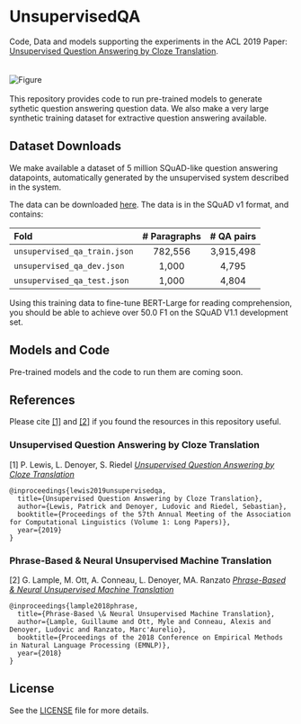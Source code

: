 # UnsupervisedQA

Code, Data and models supporting the experiments in the ACL 2019 Paper: [Unsupervised Question Answering by Cloze Translation](https://dl.fbaipublicfiles.com/UnsupervisedQA/unsupervised_question_answering_by_cloze_translation.pdf).  
<br>
<br>
![Figure](https://dl.fbaipublicfiles.com/UnsupervisedQA/main_diagram.jpg)
<br>
<br>
This repository provides code to run pre-trained models to generate sythetic question answering question data. We also make a very large synthetic training dataset for extractive question answering available.

## Dataset Downloads

We make available a dataset of 5 million SQuAD-like question answering datapoints, automatically generated by the unsupervised system described in the system.

The data can be downloaded [here](https://dl.fbaipublicfiles.com/UnsupervisedQA/UnsupervisedQAData.tar.gz).
The data is in the SQuAD v1 format, and contains:


| Fold | # Paragraphs | # QA pairs |
| :----------------- | :-----------: | :-----------: | 
| `unsupervised_qa_train.json` | 782,556 | 3,915,498 |
| `unsupervised_qa_dev.json`  | 1,000 | 4,795 |
| `unsupervised_qa_test.json` | 1,000 | 4,804 |

Using this training data to fine-tune BERT-Large for reading comprehension, you should be able to achieve over 50.0 F1 on the SQuAD V1.1 development set.
 

## Models and Code

Pre-trained models and the code to run them are coming soon.

## References

Please cite [[1]](https://dl.fbaipublicfiles.com/UnsupervisedQA/unsupervised_question_answering_by_cloze_translation.pdf) and [[2]](https://arxiv.org/abs/1804.07755) if you found the resources in this repository useful.

### Unsupervised Question Answering by Cloze Translation

[1] P. Lewis, L. Denoyer, S. Riedel [*Unsupervised Question Answering by Cloze Translation*](https://dl.fbaipublicfiles.com/UnsupervisedQA/unsupervised_question_answering_by_cloze_translation.pdf)


```
@inproceedings{lewis2019unsupervisedqa,
  title={Unsupervised Question Answering by Cloze Translation},
  author={Lewis, Patrick and Denoyer, Ludovic and Riedel, Sebastian},
  booktitle={Proceedings of the 57th Annual Meeting of the Association for Computational Linguistics (Volume 1: Long Papers)},
  year={2019}
}
```

### Phrase-Based \& Neural Unsupervised Machine Translation

[2] G. Lample, M. Ott, A. Conneau, L. Denoyer, MA. Ranzato [*Phrase-Based & Neural Unsupervised Machine Translation*](https://arxiv.org/abs/1804.07755)

```
@inproceedings{lample2018phrase,
  title={Phrase-Based \& Neural Unsupervised Machine Translation},
  author={Lample, Guillaume and Ott, Myle and Conneau, Alexis and Denoyer, Ludovic and Ranzato, Marc'Aurelio},
  booktitle={Proceedings of the 2018 Conference on Empirical Methods in Natural Language Processing (EMNLP)},
  year={2018}
}
```

## License

See the [LICENSE](LICENSE) file for more details.